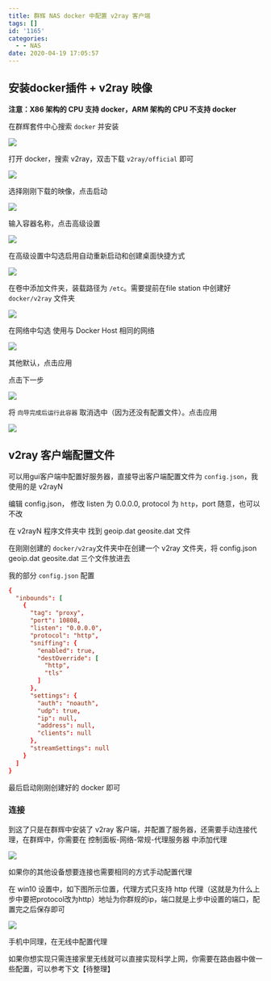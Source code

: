 ```yaml
---
title: 群辉 NAS docker 中配置 v2ray 客户端
tags: []
id: '1165'
categories:
  - - NAS
date: 2020-04-19 17:05:57
---
```


## 安装docker插件 + v2ray 映像

**注意：X86 架构的 CPU 支持 docker，ARM 架构的 CPU 不支持 docker**

在群辉套件中心搜索 `docker` 并安装

![](https://wqdy.top/wp-content/uploads/2020/04/nas-docker-1.png)

打开 docker，搜索 v2ray，双击下载 `v2ray/official` 即可

![](https://wqdy.top/wp-content/uploads/2020/04/nas-docker-2.png)

选择刚刚下载的映像，点击启动

![](https://wqdy.top/wp-content/uploads/2020/04/nas-docker-3.png)

输入容器名称，点击高级设置

![](https://wqdy.top/wp-content/uploads/2020/04/nas-docker-4.png)

在高级设置中勾选启用自动重新启动和创建桌面快捷方式

![](https://wqdy.top/wp-content/uploads/2020/04/nas-docker-5.png)

在卷中添加文件夹，装载路径为 `/etc`。需要提前在file station 中创建好 `docker/v2ray` 文件夹

![](https://wqdy.top/wp-content/uploads/2020/04/nas-docker-6.png)

在网络中勾选 使用与 Docker Host 相同的网络

![](https://wqdy.top/wp-content/uploads/2020/04/nas-docker-7.png)

其他默认，点击应用

点击下一步

![](https://wqdy.top/wp-content/uploads/2020/04/nas-docker-8.png)

将 `向导完成后运行此容器` 取消选中（因为还没有配置文件）。点击应用

![](https://wqdy.top/wp-content/uploads/2020/04/nas-docker-9.png)

## v2ray 客户端配置文件

可以用gui客户端中配置好服务器，直接导出客户端配置文件为 `config.json`，我使用的是 v2rayN

编辑 config.json， 修改 listen 为 0.0.0.0, protocol 为 `http`，port 随意，也可以不改

在 v2rayN 程序文件夹中 找到 geoip.dat geosite.dat 文件

在刚刚创建的 `docker/v2ray`文件夹中在创建一个 v2ray 文件夹，将 config.json geoip.dat geosite.dat 三个文件放进去

我的部分 `config.json` 配置
```conf
{
  "inbounds": [
    {
      "tag": "proxy",
      "port": 10808,
      "listen": "0.0.0.0",
      "protocol": "http",
      "sniffing": {
        "enabled": true,
        "destOverride": [
          "http",
          "tls"
        ]
      },
      "settings": {
        "auth": "noauth",
        "udp": true,
        "ip": null,
        "address": null,
        "clients": null
      },
      "streamSettings": null
    }
  ]
}
```
最后启动刚刚创建好的 docker 即可

### 连接

到这了只是在群辉中安装了 v2ray 客户端，并配置了服务器，还需要手动连接代理，在群辉中，你需要在 控制面板-网络-常规-代理服务器 中添加代理

![](https://wqdy.top/wp-content/uploads/2020/09/A44354EE-BCE3-40b5-B9D8-642D492954F6.png)


如果你的其他设备想要连接也需要相同的方式手动配置代理

在 win10 设置中，如下图所示位置，代理方式只支持 http 代理（这就是为什么上步中要把protocol改为http）地址为你群规的ip，端口就是上步中设置的端口，配置完之后保存即可

![](https://wqdy.top/wp-content/uploads/2020/08/2020-08-16-13-09-36.png)

手机中同理，在无线中配置代理

如果你想实现只需连接家里无线就可以直接实现科学上网，你需要在路由器中做一些配置，可以参考下文【待整理】
